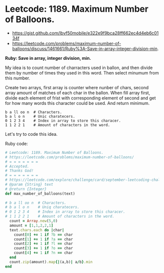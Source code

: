 # Leetcode: 1189. Maximum Number of Balloons.

- https://gist.github.com/lbvf50mobile/e322e9f9bca28ff662ec4d4eb6c0134f
- https://leetcode.com/problems/maximum-number-of-balloons/discuss/1461661/Ruby%3A-Save-in-array-integer-division-min.

**Ruby: Save in array, integer division, min.**

My idea is to count number of charracters used in ballon, and then divide them by number of times they used in this word. Then select minumum from this number.

Create two arrays, first array is counter where nunber of chars, second array amount of matches of each char in the ballon. When fill array first, divide each element of frist with corresponding element of second and get for how many words this character could be used. And return minimum.

```
b a ll oo n  # Characters.
b a l o n    # Unic charatecers.
0 1 2 3 4    # Index in array to store this characer.
1 1 2 2 1    # Amount of characters in the word.
```

Let's try to code this idea.

Ruby code:
```Ruby
# Leetcode: 1189. Maximum Number of Balloons.
# https://leetcode.com/problems/maximum-number-of-balloons/
# = = = = = = =
# Accepted.
# Thanks God!
# = = = = = = =
# https://leetcode.com/explore/challenge/card/september-leetcoding-challenge-2021/637/week-2-september-8th-september-14th/3973/
# @param {String} text
# @return {Integer}
def max_number_of_balloons(text)
    
# b a ll oo n  # Characters.
# b a l o n    # Uniq charatecers.
# 0 1 2 3 4    # Index in array to store this characer.
# 1 1 2 2 1    # Amount of characters in the word.
  count = Array.new(5,0)
  amount = [1,1,2,2,1]
  text.chars.each do |char|
    count[0] += 1 if ?b == char
    count[1] += 1 if ?a == char
    count[2] += 1 if ?l == char
    count[3] += 1 if ?o == char
    count[4] += 1 if ?n == char
  end
  count.zip(amount).map{|(a,b)| a/b}.min
end
```

